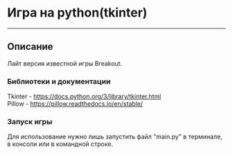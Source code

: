 # Игра на python(tkinter)
***
## Описание
Лайт версия известной игры Breakout.

### Библиотеки и документации
Tkinter - https://docs.python.org/3/library/tkinter.html <br>
Pillow - https://pillow.readthedocs.io/en/stable/

### Запуск игры 
Для использование нужно лишь запустить файл "main.py" в терминале, в консоли или в командной строке.
